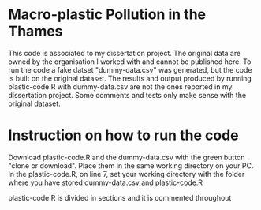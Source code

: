 # Macro-plastic Pollution in the Thames

This code is associated to my dissertation project.
The original data are owned by the organisation I worked with and cannot be published here. To run the code a fake datset "dummy-data.csv" was generated, but the code is built on the original dataset. 
The results and output produced by running plastic-code.R with dummy-data.csv are not the ones reported in my dissertation project. Some comments and tests only make sense with the original dataset.

# Instruction on how to run the code

Download plastic-code.R and the dummy-data.csv with the green button "clone or download". Place them in the same working directory on your PC.
In the plastic-code.R, on line 7, set your working directory with the folder where you have stored dummy-data.csv and plastic-code.R

plastic-code.R is divided in sections and it is commented throughout